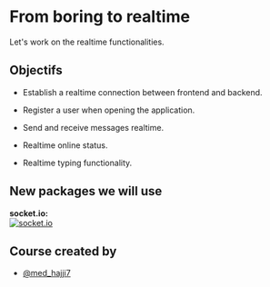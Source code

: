 # From boring to realtime

Let's work on the realtime functionalities.

## Objectifs

- Establish a realtime connection between frontend and backend.

- Register a user when opening the application.

- Send and receive messages realtime.

- Realtime online status.

- Realtime typing functionality.

## New packages we will use

**socket.io:** <br/>[![socket.io](https://img.shields.io/npm/v/socket.io.svg?logo=socket.io)](https://www.npmjs.com/package/socket.io)

## Course created by

- [@med_hajji7](https://www.instagram.com/med_hajji7)

